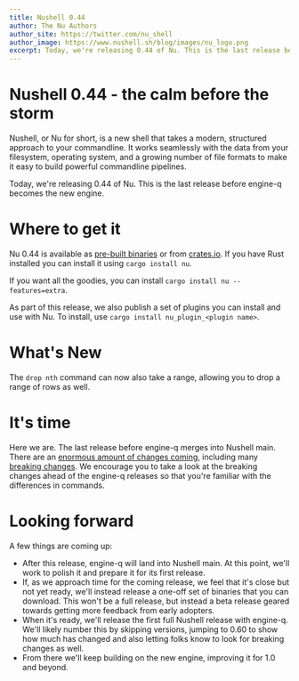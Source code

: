 ```yaml
---
title: Nushell 0.44
author: The Nu Authors
author_site: https://twitter.com/nu_shell
author_image: https://www.nushell.sh/blog/images/nu_logo.png
excerpt: Today, we're releasing 0.44 of Nu. This is the last release before engine-q becomes the new engine.
---
```


# Nushell 0.44 - the calm before the storm

Nushell, or Nu for short, is a new shell that takes a modern, structured approach to your commandline. It works seamlessly with the data from your filesystem, operating system, and a growing number of file formats to make it easy to build powerful commandline pipelines.

Today, we're releasing 0.44 of Nu. This is the last release before engine-q becomes the new engine.

<!-- more -->

# Where to get it

Nu 0.44 is available as [pre-built binaries](https://github.com/nushell/nushell/releases/tag/0.43.0) or from [crates.io](https://crates.io/crates/nu). If you have Rust installed you can install it using `cargo install nu`.

If you want all the goodies, you can install `cargo install nu --features=extra`.

As part of this release, we also publish a set of plugins you can install and use with Nu. To install, use `cargo install nu_plugin_<plugin name>`.

# What's New

The `drop nth` command can now also take a range, allowing you to drop a range of rows as well.

# It's time

Here we are. The last release before engine-q merges into Nushell main. There are an [enormous amount of changes coming](https://github.com/nushell/nushell/pull/4364), including many [breaking changes](https://github.com/nushell/nushell/issues/4305). We encourage you to take a look at the breaking changes ahead of the engine-q releases so that you're familiar with the differences in commands.

# Looking forward

A few things are coming up:

* After this release, engine-q will land into Nushell main. At this point, we'll work to polish it and prepare it for its first release.
* If, as we approach time for the coming release, we feel that it's close but not yet ready, we'll instead release a one-off set of binaries that you can download. This won't be a full release, but instead a beta release geared towards getting more feedback from early adopters.
* When it's ready, we'll release the first full Nushell release with engine-q. We'll likely number this by skipping versions, jumping to 0.60 to show how much has changed and also letting folks know to look for breaking changes as well.
* From there we'll keep building on the new engine, improving it for 1.0 and beyond.
